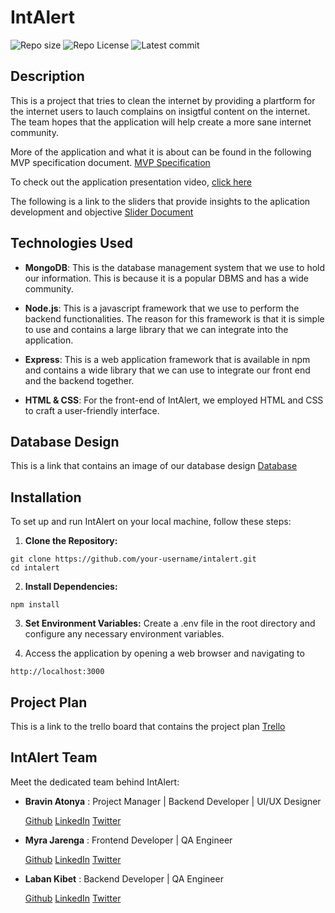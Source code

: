 # IntAlert
![Repo size](https://img.shields.io/github/repo-size/atonya-bravin/IntAlert )
![Repo License](https://img.shields.io/github/license/atonya-bravin/IntAlert.svg)
![Latest commit](https://img.shields.io/github/last-commit/atonya-bravin/IntAlert?style=round-square)

## Description
This is a project that tries to clean the internet by providing a plartform for the internet users to lauch complains on insigtful content on the internet. The team hopes that the application will help create a more sane internet community.
  
More of the application and what it is about can be found in the following MVP specification document. [MVP Specification](https://docs.google.com/document/d/160kL2PhBtR04XI3Ld43sVryWOufKo7ap92WccFlLJVo/edit)

To check out the application presentation video, [click here](https://drive.google.com/file/d/11Uc1C9pvNzIdjXH8DDTi_U_jD5gLNuNL/view?usp=sharing)

The following is a link to the sliders that provide insights to the aplication development and objective [Slider Document](https://docs.google.com/presentation/d/1s1gb8bD5GXUTYS66aFaSiEz6vhKL8h0yf5P8WhNwJpk/edit?usp=sharing)


## Technologies Used
- **MongoDB**: This is the  database management system that we use to hold our information. This is because it is a popular DBMS and has a wide community.
  
- **Node.js**: This is a javascript framework that we use to perform the backend functionalities. The reason for this framework is that it is simple to use and contains a large library that we can integrate into the application.
  
- **Express**: This is a web application framework that is available in npm and contains a wide library that we can use to integrate our front end and the backend together.
  
- **HTML & CSS**:  For the front-end of IntAlert, we employed HTML and CSS to craft a user-friendly interface.

## Database Design
This is a link that contains an image of our database design [Database](https://drive.google.com/file/d/1hYGBjemjRO702wySGdFp0vFcdtDDt_NP/view?usp=sharing)

## Installation

To set up and run IntAlert on your local machine, follow these steps:

1. **Clone the Repository:**

```
git clone https://github.com/your-username/intalert.git
cd intalert
```

2. **Install Dependencies:**
```
npm install

```
3. **Set Environment Variables:**
Create a .env file in the root directory and configure any necessary environment variables. 

4. Access the application by opening a web browser and navigating to 
```
http://localhost:3000
 ```


## Project Plan
This is a link to the trello board that contains the project plan [Trello](https://trello.com/b/bEMg1S6S/intalert)

## IntAlert Team
Meet the dedicated team behind IntAlert:
- **Bravin Atonya** : Project Manager | Backend Developer | UI/UX Designer
  
  [Github](https://github.com/atonya-bravin)    [LinkedIn](https://www.linkedin.com/in/bravin-atonya-71048425a/)    [Twitter](https://twitter.com/bravin_the_Geek)
- **Myra Jarenga** : Frontend Developer | QA Engineer
  
  [Github](https://github.com/myrajarenga)    [LinkedIn](https://www.linkedin.com/in/myra-jarenga/)    [Twitter](https://twitter.com/JarengaMyra)
- **Laban Kibet** : Backend Developer | QA Engineer
  
  [Github](https://github.com/Laban254)    [LinkedIn](https://www.linkedin.com/in/laban-rotich/)    [Twitter](https://twitter.com/labanK_)
